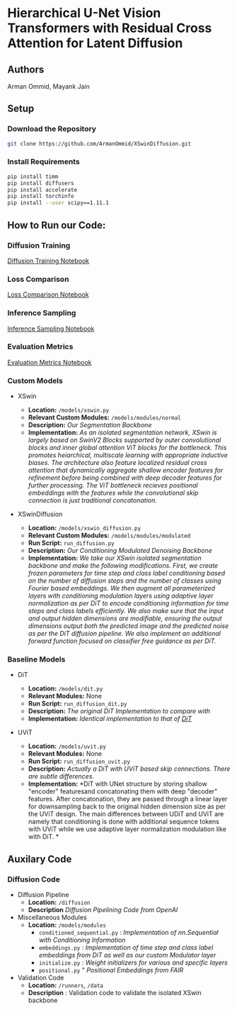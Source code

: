 # Hierarchical U-Net Vision Transformers with Residual Cross Attention for Latent Diffusion
 
## Authors
Arman Ommid, Mayank Jain

## Setup

### Download the Repository

```bash
git clone https://github.com/ArmanOmmid/XSwinDiffusion.git
```

### Install Requirements
```bash
pip install timm
pip install diffusers
pip install accelerate
pip install torchinfo
pip install --user scipy==1.11.1
```

## How to Run our Code:

### Diffusion Training
[Diffusion Training Notebook](https://colab.research.google.com/drive/1DlS1C7BBMLJaIH7sshJ-3_CfDXneiI2x?usp=sharing)

### Loss Comparison
[Loss Comparison Notebook](https://colab.research.google.com/drive/1sqc2oGJ9_-K06B3DT1Bt3Z8-7fT0J-x_?usp=sharing)

### Inference Sampling
[Inference Sampling Notebook](https://colab.research.google.com/drive/1vJE2atdZ2mLJd0d2ub7XV5-od5D_8H7H?usp=sharing)

### Evaluation Metrics
[Evaluation Metrics Notebook](https://colab.research.google.com/drive/1TCTImMfSzC8sv7HxgZj-aaIEqfDryxWG?usp=sharing#scrollTo=ZbNCByBP_9XS)

### Custom Models
- XSwin
  - **Location:** ```/models/xswin.py```
  - **Relevant Custom Modules:** ```/models/modules/normal```
  - **Description:** *Our Segmentation Backbone*
  - **Implementation:** *As an isolated segmentation network, XSwin is largely based on SwinV2 Blocks supported by outer convolutional blocks and inner global attention ViT blocks for the bottleneck. This promotes heiarchical, multiscale learning with appropriate inductive biases. The architecture also feature localized residual cross attention that dynamically aggregate shallow encoder features for refinement before being combined with deep decoder features for further processing. The ViT bottleneck recieves positional embeddings with the features while the convolutional skip connection is just traditional concatonation.*

- XSwinDiffusion
  - **Location:** ```/models/xswin_diffusion.py```
  - **Relevant Custom Modules:** ```/models/modules/modulated```
  - **Run Script:** ```run_diffusion.py```
  - **Description:** *Our Conditioning Modulated Denoising Backbone*
  - **Implementation:** *We take our XSwin isolated segmentation backbone and make the following modifications. First, we create frozen parameters for time step and class label conditioning based on the number of diffusion steps and the number of classes using Fourier based embeddings. We then augment all parameterized layers with conditioning modulation layers using adaptive layer normalization as per DiT to encode conditioning information for time steps and class labels efficiently. We also make sure that the input and output hidden dimensions are modifiable, ensuring the output dimensions output both the predicted image and the predicted noise as per the DiT diffusion pipeline. We also implement an additional forward function focused on classifier free guidance as per DiT.*

### Baseline Models
- DiT
  - **Location:** ```/models/dit.py```
  - **Relevant Modules:** None
  - **Run Script:** ```run_diffusion_dit.py```
  - **Description:** *The original DiT Implementation to compare with*
  - **Implementation:** *Identical implementation to that of [DiT](https://github.com/facebookresearch/DiT)*

- UViT
  - **Location:** ```/models/uvit.py```
  - **Relevant Modules:** None
  - **Run Script:** ```run_diffusion_uvit.py```
  - **Description:** *Actually a DiT with UViT based skip connections. There are subtle differences.*
  - **Implementation:** *DiT with UNet structure by storing shallow "encoder" featuresand concatonating them with deep "decoder" features. After concatonation, they are passed through a linear layer for downsampling back to the original hidden dimension size as per the UViT design. The main differences between UDiT and UViT are namely that conditioning is done with additional sequence tokens with UViT while we use adaptive layer normalization modulation like with DiT. *

## Auxilary Code

### Diffusion Code
- Diffusion Pipeline
  - **Location:** ```/diffusion```
  - **Description** *Diffusion Pipelining Code from OpenAI*
- Miscellaneous Modules
  - **Location:** ```/models/modules```
    - ```conditioned_sequential.py``` : *Implementation of nn.Sequential with Conditioning Information*
    - ```embeddings.py``` : *Implementation of time step and class label embeddings from DiT as well as our custom Modulator layer*
    - ```initialize.py``` : *Weight initializers for various and specific layers*
    - ```positional.py``` " *Positional Embeddings from FAIR*
- Validation Code
  - **Location:** ```/runners```, ```/data```
  - **Description** : Validation code to validate the isolated XSwin backbone
